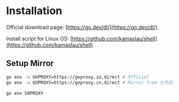 # Installation

Official download page: [https://go.dev/dl/](https://go.dev/dl/).

Install script for Linux OS: [https://github.com/kamaslau/shell](https://github.com/kamaslau/shell)

## Setup Mirror

```bash
go env -w GOPROXY=https://goproxy.io,direct # Official
go env -w GOPROXY=https://goproxy.cn,direct # Mirror from 七牛云

go env GOPROXY
```
